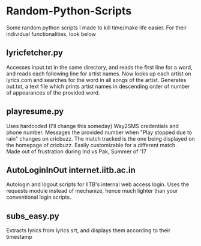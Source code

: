 # Random-Python-Scripts
Some random python scripts I made to kill time/make life easier.
For their individual functionalities, look below

## lyricfetcher.py
Accesses input.txt in the same directory, and reads the first line for a word, and reads each following line for artist names. Now looks up each artist on lyrics.com and searches for the word in all songs of the artist. Generates out.txt, a text file which prints artist names in descending order of number of appearances of the provided word.  

## playresume.py
Uses hardcoded (I'll change this someday) Way2SMS credentials and phone number. Messages the provided number when "Play stopped due to rain" changes on cricbuzz. The match tracked is the one being displayed on the homepage of cricbuzz. Easily customizable for a different match.  
Made out of frustration during Ind vs Pak, Summer of '17

## AutoLoginInOut internet.iitb.ac.in
Autologin and logout scripts for IITB's internal web access login. Uses the requests module instead of mechanize, hence much lighter than your conventional login scripts.  

## subs_easy.py
Extracts lyrics from lyrics.srt, and displays them according to their timestamp  
